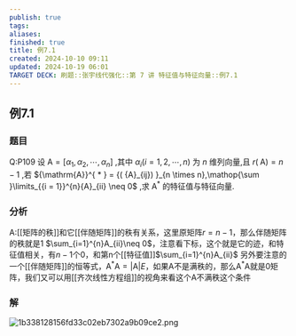 ```yaml
---
publish: true
tags: 
aliases: 
finished: true
title: 例7.1
created: 2024-10-10 09:11
updated: 2024-10-19 06:01
TARGET DECK: 刷题::张宇线代强化::第 7 讲 特征值与特征向量::例7.1
---
```

## 例7.1
### 题目
Q:P109 设 $\mathrm{A} = \lbrack {{\alpha }_{1},{\alpha }_{2},\cdots ,{\alpha }_{n}}\rbrack$ ,其中 ${\alpha }_{i}( {i = 1,2,\cdots, n})$ 为 $n$ 维列向量,且 $r( \mathrm{\;A}) = n - 1$ ,若 ${\mathrm{A}}^{ * } = {( {A}_{ij}) }_{n \times n},\mathop{\sum }\limits_{{i = 1}}^{n}{A}_{ii} \neq 0$ ,求 ${\mathrm{A}}^{ * }$ 的特征值与特征向量.
### 分析
A:[[矩阵的秩]]和它[[伴随矩阵]]的秩有关系，这里原矩阵$r=n-1$，那么伴随矩阵的秩就是$1$
$\sum_{i=1}^{n}A_{ii}\neq 0$，注意看下标，这个就是它的迹，和特征值相关，有$n-1$个0，和第n个[[特征值]]$\sum_{i=1}^{n}A_{ii}$
另外要注意的一个[[伴随矩阵]]的恒等式，$\mathrm{A}^{ * }\mathrm{A} = | \mathrm{A}| E$，如果A不是满秩的，那么$\mathrm{A}^{ * }\mathrm{A}$就是0矩阵，我们又可以用[[齐次线性方程组]]的视角来看这个A不满秩这个条件
### 解
![1b338128156fd33c02eb7302a9b09ce2.png](https://img.hwenyi.live/202410191355933.webp)


